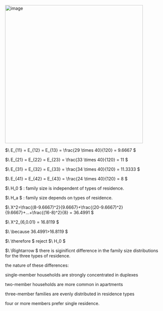 <img width="450" alt="image" src="https://github.com/user-attachments/assets/1ee25ae5-b78c-444f-9238-2e5769c6ff4e" />

$\ E_{11} = E_{12} = E_{13} = \frac{29 \times 40}{120} = 9.6667 \$

$\ E_{21} = E_{22} = E_{23} = \frac{33 \times 40}{120} = 11 \$

$\ E_{31} = E_{32} = E_{33} = \frac{34 \times 40}{120} = 11.3333 \$

$\ E_{41} = E_{42} = E_{43} = \frac{24 \times 40}{120} = 8 \$

$\ H_0 \$
: family size is independent of types of residence.

$\ H_a \$
: family size depends on types of residence.

$\ X^2=\frac{(8-9.6667)^2}{9.6667}+\frac{(20-9.6667)^2}{9.6667}+...+\frac{(16-8)^2}{8} = 36.4991 \$

$\ X^2_{6,0.01} = 16.8119 \$

$\ \because 36.4991>16.8119 \$

$\ \therefore \$
reject
$\ H_0 \$

$\ \Rightarrow \$
there is siginificnt difference in the family size distributions for the three types of residence.

the nature of these differences:

single-member households are strongly concentrated in duplexes 

two-member households are more common in apartments

three-member families are evenly distributed in residence types

four or more members prefer single residence.

